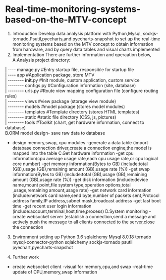 # Real-time-monitoring-systems-based-on-the-MTV-concept

1. Introduction
Develop data analysis platform with Python,Mysql, sockjs-tornado,Psutil,pyecharts,and pyecharts-snapshot to set up the real-time monitoring systems based on the MTV concept to obtain information from hardware, and by query data tables and visual charts implemented
2. Implementation
There are further information and operaation below,      
A.Analysis project directory:

| ---- manage.py #Entry startup file, responsible for startup file                                                                      
| ---- app #Application package, store MTV              
| -------- __init__.py #Init module, custom application, custom service        
| -------- configs.py #Configuration information (site, database)        
| -------- urls.py #Route view mapping configuration file (configure routing rules)       
| -------- views #view package (storage view module)        
| -------- models #model package (stores model modules)        
| -------- templates #Template directory (stores HTML templates)        
| -------- static #static file directory (CSS, js, pictures)        
| -------- tools #Toolkit (chart, get hardware information, connect to database)       
B.ORM model design- save raw data to database
- design memory,swap, cpu modules
-generate a data table
(import database connection driver,create a connection engine,the model is mapped into the table
C.Get hardware information
-get cpu information(cpu average usage rate,each cpu usage rate,or cpu logical core number)
-get memory information(Bytes to GB)
(include:total (GB),usage (GB),remaining amount (GB),usage rate (%))
-get swap information(Bytes to GB)
(include:total (GB),usage (GB),remaining amount (GB),usage rate (%))
-get disk information
(include:device name,mount point,file system type,operation options,total
 ,usage,remaining amount,usage rate)
-get network card information
(include:network card name,send byte,number of packets sent,Protocol                                                          address family,IP address,subnet mask,broadcast address
-get last boot time
-get recent user login information
(include:account,terminal,host,time,process)
D.System monitoring
-create websocket server
(establish a connection,send a message and actively push the message to all clients connected to the server,close the connection
3. Environment setting up
Python 3.6
sqlalchemy
Mysql 8.0.18
tornado
mysql-connector-python
sqlalchemy
sockjs-tornado
psutil
pyechart,pyecharts-snapshot

4. Further work
- create websocket client
-visual for memory,cpu,and swap
-real-time update of CPU,memory,swap information
